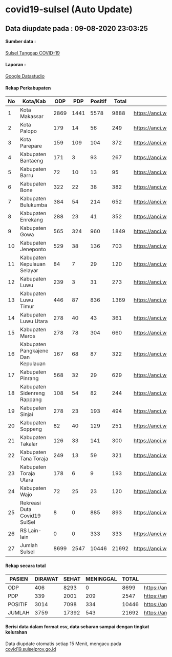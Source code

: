 
# covid19-sulsel (Auto Update)

## Data diupdate pada : 09-08-2020 23:03:25

#### Sumber data :
[Sulsel Tanggap COVID-19](https://covid19.sulselprov.go.id)

#### Laporan :
[Google Datastudio](https://datastudio.google.com/s/jythWGc1j4w)

#### Rekap Perkabupaten 
|No|Kota/Kab|ODP|PDP|Positif|Total|Link|
| --- | --- | --- | --- | --- | --- | --- |
|1|Kota Makassar|2869|1441|5578|9888|https://anci.web.id/cor/kota_makassar|
|2|Kota Palopo|179|14|56|249|https://anci.web.id/cor/kota_palopo|
|3|Kota Parepare|159|109|104|372|https://anci.web.id/cor/kota_parepare|
|4|Kabupaten Bantaeng|171|3|93|267|https://anci.web.id/cor/kabupaten_bantaeng|
|5|Kabupaten Barru|72|10|13|95|https://anci.web.id/cor/kabupaten_barru|
|6|Kabupaten Bone|322|22|38|382|https://anci.web.id/cor/kabupaten_bone|
|7|Kabupaten Bulukumba|384|54|214|652|https://anci.web.id/cor/kabupaten_bulukumba|
|8|Kabupaten Enrekang|288|23|41|352|https://anci.web.id/cor/kabupaten_enrekang|
|9|Kabupaten Gowa|565|324|960|1849|https://anci.web.id/cor/kabupaten_gowa|
|10|Kabupaten Jeneponto|529|38|136|703|https://anci.web.id/cor/kabupaten_jeneponto|
|11|Kabupaten Kepulauan Selayar|84|7|29|120|https://anci.web.id/cor/kabupaten_kepulauan_selayar|
|12|Kabupaten Luwu|239|3|31|273|https://anci.web.id/cor/kabupaten_luwu|
|13|Kabupaten Luwu Timur|446|87|836|1369|https://anci.web.id/cor/kabupaten_luwu_timur|
|14|Kabupaten Luwu Utara|278|40|43|361|https://anci.web.id/cor/kabupaten_luwu_utara|
|15|Kabupaten Maros|278|78|304|660|https://anci.web.id/cor/kabupaten_maros|
|16|Kabupaten Pangkajene Dan Kepulauan|167|68|87|322|https://anci.web.id/cor/kabupaten_pangkajene_dan_kepulauan|
|17|Kabupaten Pinrang|568|32|29|629|https://anci.web.id/cor/kabupaten_pinrang|
|18|Kabupaten Sidenreng Rappang|108|54|82|244|https://anci.web.id/cor/kabupaten_sidenreng_rappang|
|19|Kabupaten Sinjai|278|23|193|494|https://anci.web.id/cor/kabupaten_sinjai|
|20|Kabupaten Soppeng|82|40|129|251|https://anci.web.id/cor/kabupaten_soppeng|
|21|Kabupaten Takalar|126|33|141|300|https://anci.web.id/cor/kabupaten_takalar|
|22|Kabupaten Tana Toraja|249|13|59|321|https://anci.web.id/cor/kabupaten_tana_toraja|
|23|Kabupaten Toraja Utara|178|6|9|193|https://anci.web.id/cor/kabupaten_toraja_utara|
|24|Kabupaten Wajo|72|25|23|120|https://anci.web.id/cor/kabupaten_wajo|
|25|Rekreasi Duta Covid19 SulSel|8|0|885|893|https://anci.web.id/cor/rekreasi_duta_covid19_sulsel|
|26|RS Lain-lain|0|0|333|333|https://anci.web.id/cor/rs_lain-lain|
|27|Jumlah Sulsel|8699|2547|10446|21692|https://anci.web.id/cor/jumlah_sulsel|

#### Rekap secara total

| PASIEN | DIRAWAT | SEHAT | MENINGGAL | TOTAL | LINK |
| ---- | -------- | ---- | ---- |  ---- | ---- |
| ODP | 406 | 8293 | 0 | 8699 | https://anci.web.id/cor/odp_detail.html |
| PDP | 339 | 2001 | 209 | 2547 | https://anci.web.id/cor/pdp_detail.html |
| POSITIF | 3014 | 7098 | 334 | 10446 | https://anci.web.id/cor/positif_detail.html |
| JUMLAH | 3759 | 17392 | 543 | 21692 | https://anci.web.id/cor/jumlah_sulsel/ |

 
#### Berisi data dalam format csv, data sebaran sampai dengan tingkat kelurahan

Data diupdate otomatis setiap 15 Menit, mengacu pada [covid19.sulselprov.go.id](https://covid19.sulselprov.go.id)

